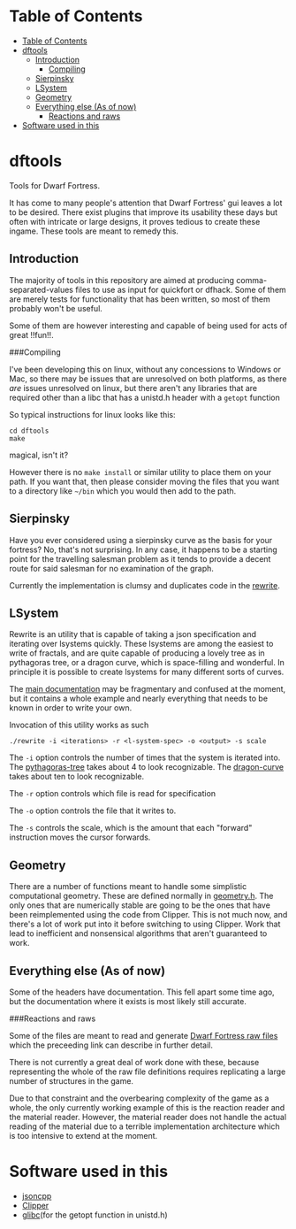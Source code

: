 Table of Contents
=================

  * [Table of Contents](#table-of-contents)
  * [dftools](#dftools)
    * [Introduction](#introduction)
      * [Compiling](#compiling)
    * [Sierpinsky](#sierpinsky)
    * [LSystem](#lsystem)
    * [Geometry](#geometry)
    * [Everything else (As of now)](#everything-else-as-of-now)
      * [Reactions and raws](#reactions-and-raws)
  * [Software used in this](#software-used-in-this)


dftools
============
Tools for Dwarf Fortress. 

It has come to many people's attention that Dwarf Fortress' gui leaves a lot to be desired. There exist plugins that improve its usability these days but often with intricate or large designs, it proves tedious to create these ingame. These tools are meant to remedy this.

Introduction
--------
The majority of tools in this repository are aimed at producing comma-separated-values files to use as input for quickfort or dfhack. Some of them are merely tests for functionality that has been written, so most of them probably won't be useful.

Some of them are however interesting and capable of being used for acts of great !!fun!!.

###Compiling

I've been developing this on linux, without any concessions to Windows or Mac, so there may be issues that are unresolved on both platforms, as there *are* issues unresolved on linux, but there aren't any libraries that are required other than a libc that has a unistd.h header with a ``getopt`` function

So typical instructions for linux looks like this:
```
cd dftools
make
```

magical, isn't it?

However there is no ``make install`` or similar utility to place them on your path. If you want that, then please consider moving the files that you want to a directory like `~/bin` which you would then add to the path.

Sierpinsky
----
Have you ever considered using a sierpinsky curve as the basis for your fortress? No, that's not surprising. In any case, it happens to be a starting point for the travelling salesman problem as it tends to provide a decent route for said salesman for no examination of the graph.

Currently the implementation is clumsy and duplicates code in the [rewrite](#LSystem).

LSystem
------------
Rewrite is an utility that is capable of taking a json specification
and iterating over lsystems quickly. These lsystems are among the
easiest to write of fractals, and are quite capable of producing a
lovely tree as in pythagoras tree, or a dragon curve, which is
space-filling and wonderful. In principle it is possible to create
lsystems for many different sorts of curves.

The [main documentation](doc/rewrite.md) may be fragmentary and confused at the moment, but it contains a whole example and nearly everything that needs to be known in order to write your own.

Invocation of this utility works as such
```
./rewrite -i <iterations> -r <l-system-spec> -o <output> -s scale
```

The `-i` option controls the number of times that the system is iterated into. The [pythagoras-tree](pythagoras-tree.json) takes about 4 to look recognizable. The [dragon-curve](dragon-curve.json) takes about ten to look recognizable.

The `-r` option controls which file is read for specification

The `-o` option controls the file that it writes to.

The `-s` controls the scale, which is the amount that each "forward" instruction moves the cursor forwards.

Geometry
----
There are a number of functions meant to handle some simplistic
computational geometry. These are defined normally in
[geometry.h](src/geometry.h). The only ones that are numerically
stable are going to be the ones that have been reimplemented using the
code from Clipper. This is not much now, and there's a lot of work put
into it before switching to using Clipper. Work that lead to
inefficient and nonsensical algorithms that aren't guaranteed to work.

Everything else (As of now)
-------
Some of the headers have documentation. This fell apart some time ago, but the documentation where it exists is most likely still accurate.


###Reactions and raws

Some of the files are meant to read and generate [Dwarf Fortress raw files](http://dwarffortresswiki.org/index.php/DF2014:Raw_file) which the preceeding link can describe in further detail.

There is not currently a great deal of work done with these, because representing the whole of the raw file definitions requires replicating a large number of structures in the game. 

Due to that constraint and the overbearing complexity of the game as a whole, the only currently working example of this is the reaction reader and the material reader. However, the material reader does not handle the actual reading of the material due to a terrible implementation architecture which is too intensive to extend at the moment.


Software used in this
====

* [jsoncpp](https://github.com/open-source-parsers/jsoncpp)
* [Clipper](http://www.angusj.com/delphi/clipper.php)
* [glibc](http://www.gnu.org/software/libc/)(for the getopt function in unistd.h)


